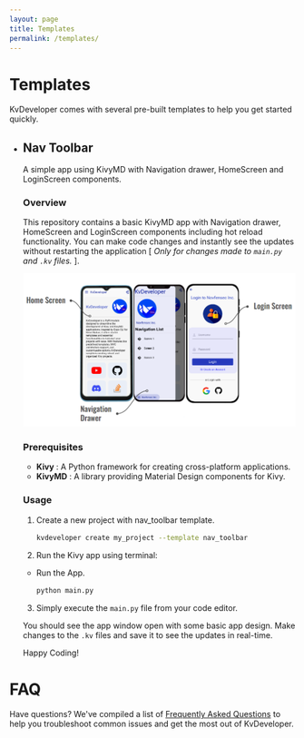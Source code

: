 ```yaml
---
layout: page
title: Templates
permalink: /templates/
---
```


# Templates
KvDeveloper comes with several pre-built templates to help you get started quickly.

- ## Nav Toolbar
    A simple app using KivyMD with Navigation drawer, HomeScreen and LoginScreen components.

    ### Overview
    This repository contains a basic KivyMD app with Navigation drawer, HomeScreen and LoginScreen components including hot reload functionality. You can make code changes and instantly see the updates without restarting the application [ *Only for changes made to `main.py` and `.kv` files.* ].

    <img src="https://raw.githubusercontent.com/Novfensec/KvDeveloper/main/kvdeveloper/assets/image_library/kvdeveloper/nav_toolbar.png" width="750"/>

    ### Prerequisites

    + **Kivy** : A Python framework for creating cross-platform applications.
    + **KivyMD** : A library providing Material Design components for Kivy.

    ### Usage
    1. Create a new project with nav_toolbar template.

        ```bash
        kvdeveloper create my_project --template nav_toolbar
        ```
    2. Run the Kivy app using terminal:

    - Run the App.

        ```bash
        python main.py
        ```

    3. Simply execute the `main.py` file from your code editor.

    You should see the app window open with some basic app design. Make changes to the `.kv` files and save it to see the updates in real-time.

    Happy Coding!

# FAQ

Have questions? We've compiled a list of [Frequently Asked Questions](/faqs/) to help you troubleshoot common issues and get the most out of KvDeveloper.